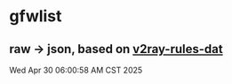 # gfwlist
## raw -> json, based on [v2ray-rules-dat](https://github.com/Loyalsoldier/v2ray-rules-dat)
Wed Apr 30 06:00:58 AM CST 2025

